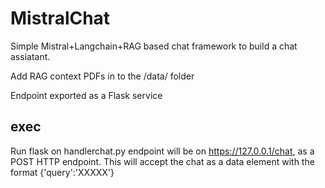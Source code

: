 # MistralChat

Simple Mistral+Langchain+RAG based chat framework to build a chat assiatant.

Add RAG context PDFs in to the /data/ folder

Endpoint exported as a Flask service 

## exec

Run flask on handlerchat.py
endpoint will be on https://127.0.0.1/chat, as a POST HTTP endpoint. This will accept the chat as a data element with the format {'query':'XXXXX'}
